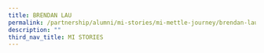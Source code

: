 ```yaml
---
title: BRENDAN LAU
permalink: /partnership/alumni/mi-stories/mi-mettle-journey/brendan-lau/
description: ""
third_nav_title: MI STORIES
---
```

